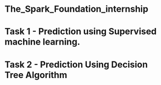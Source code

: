 # The_Spark_Foundation_internship
# Task 1 - Prediction using Supervised machine learning.
# Task 2 - Prediction Using Decision Tree Algorithm
